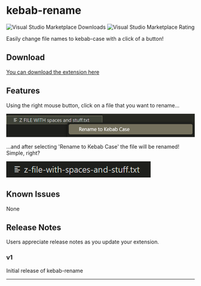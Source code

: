 # kebab-rename
![Visual Studio Marketplace Downloads](https://img.shields.io/visual-studio-marketplace/d/MaksymilianTym.kebab-rename)
![Visual Studio Marketplace Rating](https://img.shields.io/visual-studio-marketplace/stars/MaksymilianTym.kebab-rename)

Easily change file names to kebab-case with a click of a button!

## Download

[You can download the extension here](https://marketplace.visualstudio.com/items?itemName=MaksymilianTym.kebab-rename)

## Features

Using the right mouse button, click on a file that you want to rename...

![right click on file](https://github.com/skill3472/kebab-rename/blob/master/images/1.png?raw=true)

...and after selecting 'Rename to Kebab Case' the file will be renamed! Simple, right?

![renamed file](https://github.com/skill3472/kebab-rename/blob/master/images/2.png?raw=true)

## Known Issues

None

## Release Notes

Users appreciate release notes as you update your extension.

### v1

Initial release of kebab-rename

---
